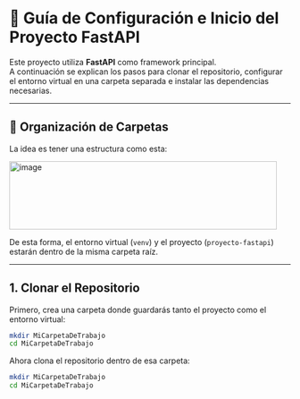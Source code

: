 # 🚀 Guía de Configuración e Inicio del Proyecto FastAPI

Este proyecto utiliza **FastAPI** como framework principal.  
A continuación se explican los pasos para clonar el repositorio, configurar el entorno virtual en una carpeta separada e instalar las dependencias necesarias.

---

## 📂 Organización de Carpetas

La idea es tener una estructura como esta:

<img width="479" height="122" alt="image" src="https://github.com/user-attachments/assets/dc79ba64-5d22-4164-b198-bd3f449b05db" />


De esta forma, el entorno virtual (`venv`) y el proyecto (`proyecto-fastapi`) estarán dentro de la misma carpeta raíz.

---

## 1. Clonar el Repositorio

Primero, crea una carpeta donde guardarás tanto el proyecto como el entorno virtual:

```bash
mkdir MiCarpetaDeTrabajo
cd MiCarpetaDeTrabajo
```

Ahora clona el repositorio dentro de esa carpeta:
```bash
mkdir MiCarpetaDeTrabajo
cd MiCarpetaDeTrabajo
```
